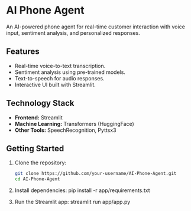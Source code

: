 # AI Phone Agent

An AI-powered phone agent for real-time customer interaction with voice input, sentiment analysis, and personalized responses.

## Features
- Real-time voice-to-text transcription.
- Sentiment analysis using pre-trained models.
- Text-to-speech for audio responses.
- Interactive UI built with Streamlit.

## Technology Stack
- **Frontend:** Streamlit
- **Machine Learning:** Transformers (HuggingFace)
- **Other Tools:** SpeechRecognition, Pyttsx3

## Getting Started
1. Clone the repository:
   ```bash
   git clone https://github.com/your-username/AI-Phone-Agent.git
   cd AI-Phone-Agent
   
2. Install dependencies:
   pip install -r app/requirements.txt
   
3. Run the Streamlit app:
   streamlit run app/app.py

